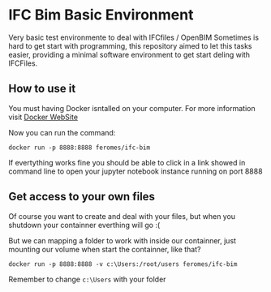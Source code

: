 # IFC Bim Basic Environment

Very basic test environmente to deal with IFCfiles / OpenBIM
Sometimes is hard to get start with programming, this repository aimed to let this tasks easier, providing a minimal software environment to get start deling with IFCFiles.

## How to use it

You must having Docker isntalled on your computer. For more information visit [Docker WebSite](https://docs.docker.com/docker-for-windows/install/)

Now you can run the command:

```
docker run -p 8888:8888 feromes/ifc-bim
```

If evertything works fine you should be able to click in a link showed in command line to open your jupyter notebook instance running on port 8888

## Get access to your own files

Of course you want to create and deal with your files, but when you shutdown your containner everthing will go :(

But we can mapping a folder to work with inside our containner, just mounting our volume when start the containner, like that?

```
docker run -p 8888:8888 -v c:\Users:/root/users feromes/ifc-bim
```

Remember to change `c:\Users` with your folder


